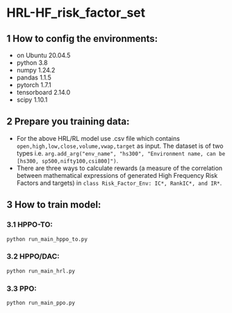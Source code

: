 # HRL-HF_risk_factor_set
## 1 How to config the environments:
- on Ubuntu 20.04.5
- python 3.8
- numpy 1.24.2
- pandas 1.1.5
- pytorch 1.7.1
- tensorboard 2.14.0
- scipy 1.10.1
## 2  Prepare you training data:
* For the above HRL/RL model use .csv file which contains ```open,high,low,close,volume,vwap,target``` as input. The dataset is of two types i.e. ```arg.add_arg("env_name", "hs300", "Environment name, can be [hs300, sp500,nifty100,csi800]")```.
* There are three ways to calculate rewards (a measure of the correlation between mathematical expressions of generated High Frequency Risk Factors and targets) in ```class Risk_Factor_Env: IC*, RankIC*, and IR*```.
## 3 How to train model:
### 3.1 HPPO-TO: 
```python run_main_hppo_to.py ```
### 3.2 HPPO/DAC:
```python run_main_hrl.py ```
### 3.3 PPO:     
```python run_main_ppo.py ```

